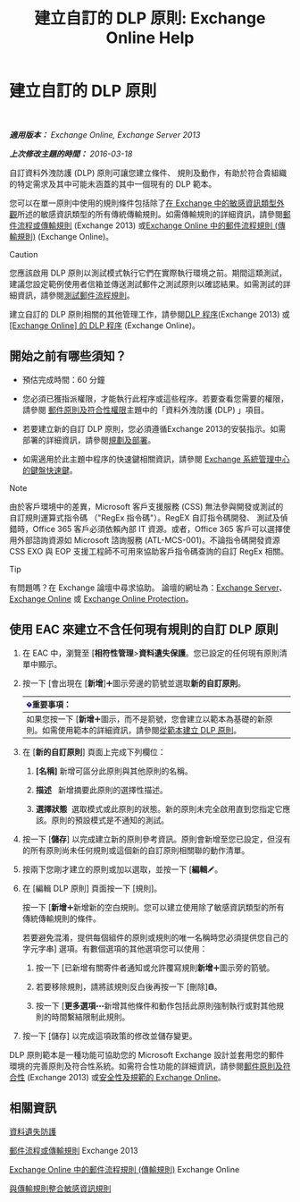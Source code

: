 ﻿---
title: '建立自訂的 DLP 原則: Exchange Online Help'
TOCTitle: 建立自訂的 DLP 原則
ms:assetid: b3299a39-9663-41e4-b76e-9d2f7879d486
ms:mtpsurl: https://technet.microsoft.com/zh-tw/library/JJ150550(v=EXCHG.150)
ms:contentKeyID: 50472408
ms.date: 05/23/2018
mtps_version: v=EXCHG.150
ms.translationtype: MT
---

# 建立自訂的 DLP 原則

 

_**適用版本：** Exchange Online, Exchange Server 2013_

_**上次修改主題的時間：** 2016-03-18_

自訂資料外洩防護 (DLP) 原則可讓您建立條件、 規則及動作，有助於符合貴組織的特定需求及其中可能未涵蓋的其中一個現有的 DLP 範本。

您可以在單一原則中使用的規則條件包括除了[在 Exchange 中的敏感資訊類型外觀](what-the-sensitive-information-types-in-exchange-look-for-exchange-online-help.md)所述的敏感資訊類型的所有傳統傳輸規則。如需傳輸規則的詳細資訊，請參閱[郵件流程或傳輸規則](mail-flow-rules-transport-rules-in-exchange-2013-exchange-2013-help.md) (Exchange 2013) 或[Exchange Online 中的郵件流程規則 (傳輸規則)](https://technet.microsoft.com/zh-tw/library/jj919238\(v=exchg.150\)) (Exchange Online)。


> [!CAUTION]  
> 您應該啟用 DLP 原則以測試模式執行它們在實際執行環境之前。期間這類測試，建議您設定範例使用者信箱並傳送測試郵件之測試原則以確認結果。如需測試的詳細資訊，請參閱<a href="test-a-mail-flow-rule-exchange-2013-help.md">測試郵件流程規則</a>。




建立自訂的 DLP 原則相關的其他管理工作，請參閱[DLP 程序](dlp-procedures-exchange-2013-help.md)(Exchange 2013) 或[\[Exchange Online\] 的 DLP 程序](https://technet.microsoft.com/zh-tw/library/jj938003\(v=exchg.150\)) (Exchange Online)。

## 開始之前有哪些須知？

  - 預估完成時間：60 分鐘

  - 您必須已獲指派權限，才能執行此程序或這些程序。若要查看您需要的權限，請參閱 [郵件原則及符合性權限](messaging-policy-and-compliance-permissions-exchange-2013-help.md)主題中的「資料外洩防護 (DLP) 」項目。

  - 若要建立新的自訂 DLP 原則，您必須遵循Exchange 2013的安裝指示。如需部署的詳細資訊，請參閱[規劃及部署](planning-and-deployment-for-exchange-2013-installation-instructions.md)。

  - 如需適用於此主題中程序的快速鍵相關資訊，請參閱 [Exchange 系統管理中心的鍵盤快速鍵](keyboard-shortcuts-in-the-exchange-admin-center-exchange-online-protection-help.md)。


> [!NOTE]  
> 由於客戶環境中的差異，Microsoft 客戶支援服務 (CSS) 無法參與開發或測試的自訂規則運算式指令碼 （&quot;RegEx 指令碼&quot;）。RegEX 自訂指令碼開發、 測試及偵錯時，Office 365 客戶必須依賴內部 IT 資源。或者，Office 365 客戶可以選擇使用外部諮詢資源如 Microsoft 諮詢服務 (ATL-MCS-001)。不論指令碼開發資源 CSS EXO 與 EOP 支援工程師不可用來協助客戶指令碼查詢的自訂 RegEx 相關。





> [!TIP]  
> 有問題嗎？在 Exchange 論壇中尋求協助。 論壇的網址為：<a href="https://go.microsoft.com/fwlink/p/?linkid=60612">Exchange Server</a>、 <a href="https://go.microsoft.com/fwlink/p/?linkid=267542">Exchange Online</a> 或 <a href="https://go.microsoft.com/fwlink/p/?linkid=285351">Exchange Online Protection</a>。




## 使用 EAC 來建立不含任何現有規則的自訂 DLP 原則

1.  在 EAC 中，瀏覽至 \[**相符性管理**\>**資料遺失保護**。您已設定的任何現有原則清單中顯示。

2.  按一下 \[會出現在 \[**新增**\]![加入圖示](images/JJ218640.c1e75329-d6d7-4073-a27d-498590bbb558(EXCHG.150).gif "加入圖示")圖示旁邊的箭號並選取**新的自訂原則**。
    
    <table>
    <thead>
    <tr class="header">
    <th><img src="images/Bb124558.important(EXCHG.150).gif" title="重要事項" alt="重要事項" />重要事項：</th>
    </tr>
    </thead>
    <tbody>
    <tr class="odd">
    <td>如果您按一下 [<strong>新增</strong><img src="images/JJ218640.c1e75329-d6d7-4073-a27d-498590bbb558(EXCHG.150).gif" title="加入圖示" alt="加入圖示" />圖示，而不是箭號，您會建立以範本為基礎的新原則。如需使用範本的詳細資訊，請參閱<a href="how-to-new-dlp-data-loss-prevention-policy-template.md">從範本建立 DLP 原則</a>。</td>
    </tr>
    </tbody>
    </table>


3.  在 \[**新的自訂原則**\] 頁面上完成下列欄位：
    
    1.  **\[名稱\]** 新增可區分此原則與其他原則的名稱。
    
    2.  **描述**   新增摘要此原則的選擇性描述。
    
    3.  **選擇狀態**  選取模式或此原則的狀態。新的原則未完全啟用直到您指定它應該。原則的預設模式是不通知的測試。

4.  按一下 \[**儲存**\] 以完成建立新的原則參考資訊。原則會新增至您已設定，但沒有的所有原則尚未任何規則或這個新的自訂原則相關聯的動作清單。

5.  按兩下您剛才建立的原則或加以選取，並按一下 \[**編輯**![編輯圖示](images/JJ218640.6f53ccb2-1f13-4c02-bea0-30690e6ea71d(EXCHG.150).gif "編輯圖示")。

6.  在 \[編輯 DLP 原則\] 頁面按一下 \[規則\]。
    
    按一下 \[**新增**![加入圖示](images/JJ218640.c1e75329-d6d7-4073-a27d-498590bbb558(EXCHG.150).gif "加入圖示")新增新的空白規則。您可以建立使用除了敏感資訊類型的所有傳統傳輸規則的條件。
    
    若要避免混淆，提供每個組件的原則或規則的唯一名稱時您必須提供您自己的字元字串\] 選項。有數個選項的其他選項您可以使用：
    
    1.  按一下 \[已新增有關寄件者通知或允許覆寫規則**新增**![加入圖示](images/JJ218640.c1e75329-d6d7-4073-a27d-498590bbb558(EXCHG.150).gif "加入圖示")圖示旁的箭號。
    
    2.  若要移除規則，請將該規則反白後再按一下 \[刪除\]![刪除圖示](images/JJ651670.14f639f6-61e8-4418-bbfb-0db14de9d2f5(EXCHG.150).gif "刪除圖示")。
    
    3.  按一下 \[**更多選項**![更多選項圖示](images/JJ150550.5381819e-3b21-4873-8714-e9b956290b28(EXCHG.150).gif "更多選項圖示")新增其他條件和動作包括此原則強制執行或對其他規則的時間繫結限制此規則。

7.  按一下 \[儲存\] 以完成這項政策的修改並儲存變更。

DLP 原則範本是一種功能可協助您的 Microsoft Exchange 設計並套用您的郵件環境的完善原則及符合性系統。如需符合性功能的詳細資訊，請參閱[郵件原則及符合性](messaging-policy-and-compliance-exchange-2013-help.md) (Exchange 2013) 或[安全性及規範的 Exchange Online](https://technet.microsoft.com/zh-tw/library/jj200706\(v=exchg.150\))。

## 相關資訊

[資料遺失防護](technical-overview-of-dlp-data-loss-prevention-in-exchange.md)

[郵件流程或傳輸規則](mail-flow-rules-transport-rules-in-exchange-2013-exchange-2013-help.md) Exchange 2013

[Exchange Online 中的郵件流程規則 (傳輸規則)](https://technet.microsoft.com/zh-tw/library/jj919238\(v=exchg.150\)) Exchange Online

[與傳輸規則整合敏感資訊規則](integrating-sensitive-information-rules-with-transport-rules-exchange-2013-help.md)


